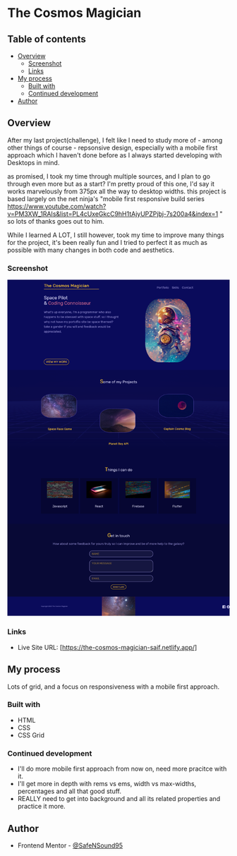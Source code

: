 # The Cosmos Magician

## Table of contents

- [Overview](#overview)
  - [Screenshot](#screenshot)
  - [Links](#links)
- [My process](#my-process)
  - [Built with](#built-with)
  - [Continued development](#continued-development)
- [Author](#author)

## Overview

After my last project(challenge), I felt like I need to study more of - among other things of course - repsonsive design, especially with a mobile first approach which I haven't done before as I always started developing with Desktops in mind.

as promised, I took my time through multiple sources, and I plan to go through even more but as a start? I'm pretty proud of this one, I'd say it works marvelously from 375px all the way to desktop widths.
this project is based largely on the net ninja's "mobile first responsive build series https://www.youtube.com/watch?v=PM3XW_1RAIs&list=PL4cUxeGkcC9hH1tAjyUPZPjbj-7s200a4&index=1 " so lots of thanks goes out to him.

While I learned A LOT, I still however, took my time to improve many things for the project, it's been really fun and I tried to perfect it as much as possible with many changes in both code and aesthetics.

### Screenshot

![](2023-09-19-the-cosmos-magician-1.png)

### Links

- Live Site URL: [https://the-cosmos-magician-saif.netlify.app/]

## My process

Lots of grid, and a focus on responsiveness with a mobile first approach.

### Built with

- HTML
- CSS
- CSS Grid

### Continued development

- I'll do more mobile first approach from now on, need more pracitce with it.
- I'll get more in depth with rems vs ems, width vs max-widths, percentages and all that good stuff.
- REALLY need to get into background and all its related properties and practice it more.

## Author

- Frontend Mentor - [@SafeNSound95](https://www.frontendmentor.io/profile/SafeNSound95)
